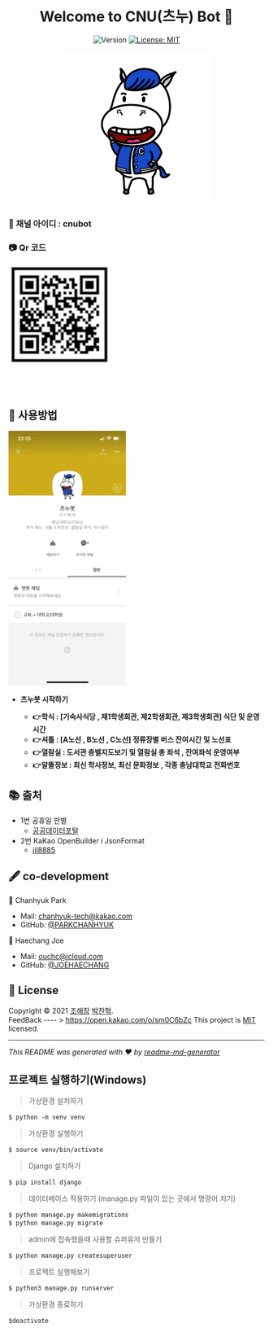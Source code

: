 <h1 align="center">Welcome to CNU(츠누) Bot 👋</h1>
<p align="center">
  <img alt="Version" src="https://img.shields.io/badge/version-0.0.1-blue.svg?cacheSeconds=2592000" />
  <a href="https://github.com/Funbucket/cnuchatbot-fastapi" target="_blank">
  </a>
  <a href="https://github.com/Funbucket/cnuchatbot-fastapi" target="_blank">
    <img alt="License: MIT" src="https://img.shields.io/badge/license-MIT-yellow.svg" />
  </a>  
</p>

<p align="center">
<img alt="character" width="300" src="https://github.com/Funbucket/cnuchatbot-fastapi/blob/main/assets/char.jpg" />

</p>

### 🔑 채널 아이디 : cnubot

### 📷 Qr 코드

<img alt="Qr코드" width="200" height="200" src="https://github.com/Funbucket/cnuchatbot/blob/master/image/qrcode.png"/>

<br><br>

## 📜 사용방법

<img alt="사용방법" height="500" src="https://github.com/Funbucket/cnuchatbot/blob/master/image/KakaoTalk_20210301_223747528.gif"/>

- <b>츠누봇 시작하기</b>

  - <b>👉학식 : [기숙사식당 , 제1학생회관, 제2학생회관, 제3학생회관] 식단 및 운영 시간 </b>
  - <b>👉셔틀 : [A노선 , B노선 , C노선] 정류장별 버스 잔여시간 및 노선표</b>
  - <b>👉열람실 : 도서관 층별지도보기 및 열람실 총 좌석 , 잔여좌석 운영여부 </b>
  - <b>👉알뜰정보 : 최신 학사정보, 최신 문화정보 , 각종 충남대학교 전화번호 </b>

## 📚 출처

- 1번 공휴일 판별
  - [공공데이터포털](https://www.data.go.kr/data/15012690/openapi.do)
- 2번 KaKao OpenBuilder i JsonFormat
  - [jil8885](https://github.com/jil8885/django-kakao-i-hanyang/blob/gcloud/common/sender.py)

## 🖋 co-development

👤 Chanhyuk Park

- Mail: [chanhyuk-tech@kakao.com](mailto:chanhyuk-tech@kakao.com)
- GitHub: [@PARKCHANHYUK](https://github.com/ChanhyukPark-Tech)

👤 Haechang Joe

- Mail: [ouchc@icloud.com](mailto:ouchc@icloud.com)
- GitHub: [@JOEHAECHANG](https://github.com/Funbucket)

## 📝 License

Copyright © 2021 [조해창](https://github.com/Funbucket) [박찬혁](https://github.com/ChanhyukPark-Tech).<br/>
FeedBack ---- > https://open.kakao.com/o/sm0C6bZc
This project is [MIT](https://github.com/Funbucket/cnuchatbot/blob/master/LICENSE) licensed.

---

_This README was generated with ❤️ by [readme-md-generator](https://github.com/kefranabg/readme-md-generator)_

## 프로젝트 실행하기(Windows)

> 가상환경 설치하기

    $ python -m venv venv

> 가상환경 실행하기

    $ source venv/bin/activate

> Django 설치하기

    $ pip install django

> 데이터베이스 적용하기 (manage.py 파일이 있는 곳에서 명령어 치기)

    $ python manage.py makemigrations
    $ python manage.py migrate

> admin에 접속했을때 사용할 슈퍼유저 만들기

    $ python manage.py createsuperuser

> 프로젝트 실행해보기

    $ python3 manage.py runserver

> 가상환경 종료하기

    $deactivate
